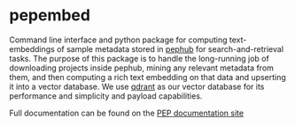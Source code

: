 # pepembed

Command line interface and python package for computing text-embeddings of sample metadata stored in [pephub](https://github.com/pepkit/pephub) for search-and-retrieval tasks. The purpose of this package is to handle the long-running job of downloading projects inside pephub, mining any relevant metadata from them, and then computing a rich text embedding on that data and upserting it into a vector database. We use [qdrant](https://qdrant.tech/) as our vector database for its performance and simplicity and payload capabilities.

Full documentation can be found on the [PEP documentation site](https://pep.databio.org)
